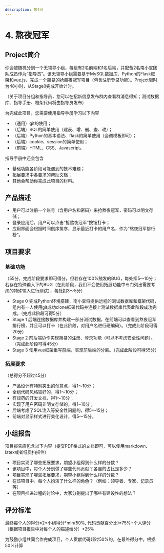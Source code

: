 ```yaml
---
description: 第4组
---
```


# 4. 熬夜冠军

## Project简介

你会被随机分到一个无领导小组，每组有2名前端和1名后端，并配备2名南小宝团队成员作为“指导员”。该无领导小组需要基于MySQL数据库、Python的Flask框架和vue.js，完成一个简易的抢熬夜冠军项目（包含注册登录功能）。Project限时为48小时，从Stage0完成开始计时。

（关于项目分组和指导员，您可以在招新信息发布群内查看群消息得知；测试数据库、指导手册、框架代码将由指导员发布）

为完成此项目，您需要使用指导手册学习以下内容

* （通用）git的使用；
* （后端）SQL的简单使用（建表、增、删、查、改）；
* （后端）Python的基本语法、flask的简单使用（会调模板即可）；
* （后端）cookie、session的简单使用；
* （前端）HTML、CSS、Javascript。

指导手册中还会包含

* 基础功能各阶段可能遇到的技术难题；
* 拓展要求中各要求的帮助文档；
* 其他会帮助你完成此项目的材料。

## 产品描述

* 用户可以注册一个账号（含用户名和密码）来抢熬夜冠军，密码可以明文存储；
* 登录应用后，用户可以点击“抢熬夜冠军”按钮打卡；
* 应用界面会根据时间倒序排序，显示最近打卡的用户名，作为“熬夜冠军排行榜”。

## 项目要求

### 基础功能

（55分，完成阶段要求即可得分，但若存在100%触发的BUG，每处扣5～10分；若存在特殊输入下的BUG（在此阶段，我们不会使用拓展功能中专门列出需要考虑的特殊输入进行测试），每处扣3～5分）

* Stage 0 完成Python环境搭建，南小宝将提供远程的测试数据库和框架代码，组内有一人使用git成功clone框架代码并连接上测试数据库代表此阶段成功完成。（完成此阶段可得5分）
* Stage 1 后端连接数据库并构建一部分测试数据，在前端可以查看到熬夜冠军排行榜，并且可以打卡（在此阶段，对用户名进行硬编码）。（完成此阶段可得20分）
* Stage 2 前后端协作实现简易的注册、登录功能（可以不考虑安全性问题）。（完成此阶段可得45分）
* Stage 3 使用vue框架重写前端，实现前后端的分离。（完成此阶段可得55分）

### 拓展要求

（总得分不超过45分）

* 产品设计有特别突出的创意点，得1～10分；
* 全组代码风格较好的，得1～10分；
* 有规范的开发文档，得1～10分；
* 实现了用户密码非明文存储的，得1\~10分；
* 后端考虑了SQL注入等安全性问题的，得5～15分；
* 前端对显示样式进行美化设计，得5～15分。

## 小组报告

项目报告应包含以下内容（提交PDF格式的文档即可，可以使用markdown、latex或者纸质扫描件）

* 项目实现了哪些拓展要求，期望小组得到什么样的分数？
* 该项目中，每个人分别做了哪些代码贡献？各自的占比是多少？
* 项目实现了哪些拓展要求，期望小组得到什么样的分数？
* 在该项目中，每个人扮演了什么样的角色？（例如：领导者、专家、记录员等）
* 在项目推进过程的讨论中，大家分别提出了哪些有建设性的想法？

## 评分标准

最终每个人的得分=2\*小组得分\*min(50%, 代码贡献百分比)\*75%+个人评分（根据项目报告中对每个人的描述给分）\*25%

为鼓励小组共同合作完成项目，个人贡献代码超过50%的，在最终得分中，根据50%计算
